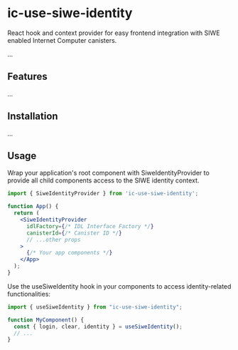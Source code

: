 # ic-use-siwe-identity

React hook and context provider for easy frontend integration with SIWE enabled Internet Computer canisters.

...

## Features

...

## Installation

...

## Usage

Wrap your application's root component with SiweIdentityProvider to provide all child components access to the SIWE identity context.

```jsx
import { SiweIdentityProvider } from 'ic-use-siwe-identity';

function App() {
  return (
    <SiweIdentityProvider
      idlFactory={/* IDL Interface Factory */}
      canisterId={/* Canister ID */}
      // ...other props
    >
      {/* Your app components */}
    </App>
  );
}
```

Use the useSiweIdentity hook in your components to access identity-related functionalities:

```jsx
import { useSiweIdentity } from "ic-use-siwe-identity";

function MyComponent() {
  const { login, clear, identity } = useSiweIdentity();
  // ...
}
```
